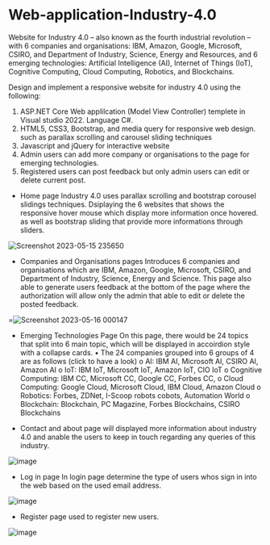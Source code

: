 # Web-application-Industry-4.0

Website for Industry 4.0 – also known as the fourth industrial revolution – with 6 companies and organisations: IBM, Amazon, Google, Microsoft, CSIRO, and Department of Industry, Science, Energy and Resources, and 6 emerging technologies: Artificial Intelligence (AI), Internet of Things (IoT), Cognitive Computing, Cloud Computing, Robotics, and Blockchains. 


Design and implement a responsive website for industry 4.0  using the following:
1. ASP.NET Core Web applilcation (Model View Controller) templete in Visual studio 2022. Language C#.
2. HTML5, CSS3, Bootstrap, and media query for responsive web design. such as parallax scrolling and carousel sliding techniques
3. Javascript and jQuery for interactive website
4. Admin users can add more company or organisations to the page for emerging technologies.
5. Registered users can post feedback but only admin users can edit or delete current post.


* Home page
Industry 4.0 uses parallax scrolling and bootstrap corousel slidings techniques.
Dsiplaying the 6 websites that shows the responsive hover mouse which display more information once hovered. 
as well as bootstrap sliding that provide more informations through sliders.

![Screenshot 2023-05-15 235650](https://github.com/Sandhy-W/Web-application-Industry-4.0/assets/82015778/0925caf7-ce7c-45f5-8cfe-df7efa998838)


* Companies and Organisations pages
Introduces 6 companies and organisations which are IBM, Amazon, Google, Microsoft, CSIRO, and Department of Industry, Science, Energy and Science. This page also able to generate users feedback at the bottom of the page where the authorization will allow only the admin that able to edit or delete the posted feedback.

=![Screenshot 2023-05-16 000147](https://github.com/Sandhy-W/Web-application-Industry-4.0/assets/82015778/4ebb67b7-00fc-4d37-9594-2d1f3089a48e)


* Emerging Technologies Page
On this page, there would be 24  topics that split into 6 main topic, which will be displayed in accoirdion style
with a collapse cards.
•	The 24 companies grouped into 6 groups of 4 are as follows (click to have a look)
o	AI: IBM AI, Microsoft AI, CSIRO AI, Amazon AI
o	IoT: IBM IoT, Microsoft IoT, Amazon IoT, CIO IoT
o	Cognitive Computing: IBM CC, Microsoft CC, Google CC, Forbes CC, 
o	Cloud Computing: Google Cloud, Microsoft Cloud, IBM Cloud, Amazon Cloud
o	Robotics: Forbes, ZDNet, I-Scoop robots cobots, Automation World
o	Blockchain: Blockchain, PC Magazine, Forbes Blockchains, CSIRO Blockchains

* Contact and about page
will displayed more information about industry 4.0 and anable the users to keep in touch regarding any queries of this industry. 

![image](https://github.com/Sandhy-W/Web-application-Industry-4.0/assets/82015778/3b4efc31-dec8-48b9-a196-a7b1b9ddd4d6)


* Log in page
In login page determine the type of users whos sign in  into the web based on the used email address.

![image](https://github.com/Sandhy-W/Web-application-Industry-4.0/assets/82015778/6af7ae5d-9b94-4694-9f26-a2a10175d7bb)


* Register page
used to register new users.

![image](https://github.com/Sandhy-W/Web-application-Industry-4.0/assets/82015778/3311f086-ee14-4f25-b209-0530134a707b)




